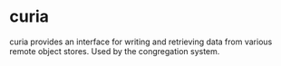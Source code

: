 # curia
curia provides an interface for writing and retrieving data from various remote object stores. Used by the congregation system.

